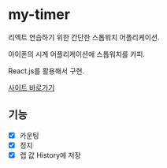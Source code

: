 # my-timer

리엑트 연습하기 위한 간단한 스톱워치 어플리케이션.

아이폰의 시계 어플리케이션에 스톱워치를 카피.

React.js를 활용해서 구현.

[사이트 바로가기](https://marco0212.github.io/my-stopwatch/)

## 기능

- [x] 카운팅
- [x] 정지
- [x] 랩 값 History에 저장
